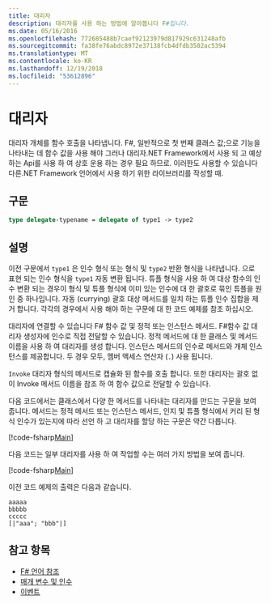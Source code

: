 ```yaml
---
title: 대리자
description: 대리자를 사용 하는 방법에 알아봅니다 F#입니다.
ms.date: 05/16/2016
ms.openlocfilehash: 772685488b7caef92123979d817929c631248afb
ms.sourcegitcommit: fa38fe76abdc8972e37138fcb4dfdb3502ac5394
ms.translationtype: MT
ms.contentlocale: ko-KR
ms.lasthandoff: 12/19/2018
ms.locfileid: "53612896"
---
```

# <a name="delegates"></a>대리자

대리자 개체를 함수 호출을 나타냅니다. F#, 일반적으로 첫 번째 클래스 값;으로 기능을 나타내는 데 함수 값을 사용 해야 그러나 대리자.NET Framework에서 사용 되 고 예상 하는 Api를 사용 하 여 상호 운용 하는 경우 필요 하므로. 이러한도 사용할 수 있습니다 다른.NET Framework 언어에서 사용 하기 위한 라이브러리를 작성할 때.

## <a name="syntax"></a>구문

```fsharp
type delegate-typename = delegate of type1 -> type2
```

## <a name="remarks"></a>설명

이전 구문에서 `type1` 은 인수 형식 또는 형식 및 `type2` 반환 형식을 나타냅니다. 으로 표현 되는 인수 형식을 `type1` 자동 변환 됩니다. 튜플 형식을 사용 하 여 대상 함수의 인수 변환 되는 경우이 형식 및 튜플 형식에 이미 있는 인수에 대 한 괄호로 묶인 튜플을 원인 중 하나입니다. 자동 (currying) 괄호 대상 메서드를 일치 하는 튜플 인수 집합을 제거 합니다. 각각의 경우에서 사용 해야 하는 구문에 대 한 코드 예제를 참조 하십시오.

대리자에 연결할 수 있습니다 F# 함수 값 및 정적 또는 인스턴스 메서드. F#함수 값 대리자 생성자에 인수로 직접 전달할 수 있습니다. 정적 메서드에 대 한 클래스 및 메서드 이름을 사용 하 여 대리자를 생성 합니다. 인스턴스 메서드의 인수로 메서드와 개체 인스턴스를 제공합니다. 두 경우 모두, 멤버 액세스 연산자 (`.`) 사용 됩니다.

`Invoke` 대리자 형식의 메서드로 캡슐화 된 함수를 호출 합니다. 또한 대리자는 괄호 없이 Invoke 메서드 이름을 참조 하 여 함수 값으로 전달할 수 있습니다.

다음 코드에서는 클래스에서 다양 한 메서드를 나타내는 대리자를 만드는 구문을 보여 줍니다. 메서드는 정적 메서드 또는 인스턴스 메서드, 인지 및 튜플 형식에서 커리 된 형식 인수가 있는지에 따라 선언 하 고 대리자를 할당 하는 구문은 약간 다릅니다.

[!code-fsharp[Main](../../../samples/snippets/fsharp/lang-ref-2/snippet4201.fs)]

다음 코드는 일부 대리자를 사용 하 여 작업할 수는 여러 가지 방법을 보여 줍니다.

[!code-fsharp[Main](../../../samples/snippets/fsharp/lang-ref-2/snippet4202.fs)]

이전 코드 예제의 출력은 다음과 같습니다.

```console
aaaaa
bbbbb
ccccc
[|"aaa"; "bbb"|]
```

## <a name="see-also"></a>참고 항목

- [F# 언어 참조](index.md)
- [매개 변수 및 인수](parameters-and-arguments.md)
- [이벤트](members/events.md)